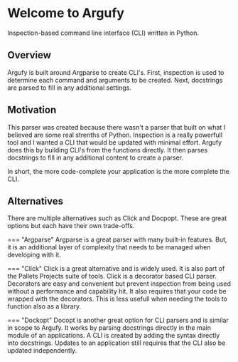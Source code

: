 # Welcome to Argufy

Inspection-based command line interface (CLI) written in Python.

## Overview

Argufy is built around Argparse to create CLI's. First, inspection is used
to determine each command and arguments to be created. Next, docstrings
are parsed to fill in any additional settings.

## Motivation

This parser was created because there wasn't a parser that built on what I
believed are some real strenths of Python. Inspection is a really powerfull
tool and I wanted a CLI that would be updated with minimal effort. Argufy
does this by building CLI's from the functions directly. It then parses
docstrings to fill in any additional content to create a parser.

In short, the more code-complete your application is the more complete the CLI.

## Alternatives

There are multiple alternatives such as Click and Docpopt. These are
great options but each have their own trade-offs.

=== "Argparse"
    Argparse is a great parser with many built-in features. But, it is an
    additional layer of complexity that needs to be managed when
    developing with it. 

=== "Click"
    Click is a great alternative and is widely used. It is also part of
    the Pallets Projects suite of tools. Click is a decorator based CLI
    parser. Decorators are easy and convenient but prevent inspection
    from being used without a performance and capability hit. It also
    requires that your code be wrapped with the decorators. This is
    less usefull when needing the tools to function also as a library.

=== "Dockopt"
    Docopt is another great option for CLI parsers and is similar in
    scope to Argufy. It works by parsing docstrings directly in the 
    main module of an applications. A CLI is created by adding the 
    syntax directly into docstrings. Updates to an application still 
    requires that the CLI also be updated independently.
